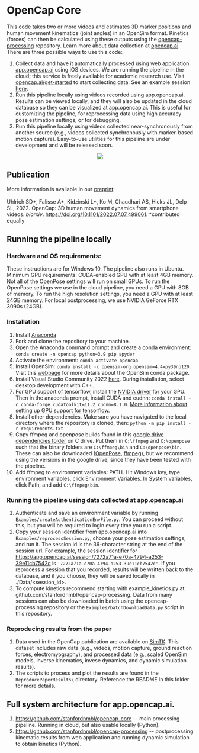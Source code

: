 # OpenCap Core
This code takes two or more videos and estimates 3D marker positions and human movement kinematics (joint angles) in an OpenSim format. Kinetics (forces) can then be calculated using these outputs using the [opencap-processing](https://github.com/stanfordnmbl/opencap-processing) repository. Learn more about data collection at [opencap.ai](https://opencap.ai). There are three possible ways to use this code:
1) Collect data and have it automatically processed using web application [app.opencap.ai](https://app.opencap.ai) using iOS devices. We are running the pipeline in the cloud; this service is freely available for academic research use. Visit [opencap.ai/get-started](https://opencap.ai/get-started) to start collecting data. See an example session [here](https://app.opencap.ai/session/7272a71a-e70a-4794-a253-39e11cb7542c).
2) Run this pipeline locally using videos recorded using app.opencap.ai. Results can be viewed locally, and they will also be updated in the cloud database so they can be visualized at app.opencap.ai. This is useful for customizing the pipeline, for reprocessing data using high accuracy pose estimation settings, or for debugging.
3) Run this pipeline locally using videos collected near-synchronously from another source (e.g., videos collected synchronously with marker-based motion capture). Easy-to-use utilities for this pipeline are under development and will be released soon.

<p align="center">
  <img src="media/cut_fastAndSlow.gif">
</p>


## Publication
More information is available in our [preprint](https://www.biorxiv.org/content/10.1101/2022.07.07.499061v1): <br> <br>
Uhlrich SD*, Falisse A*, Kidzinski L*, Ko M, Chaudhari AS, Hicks JL, Delp SL, 2022. OpenCap: 3D human movement dynamics from smartphone videos. _biorxiv_. https://doi.org/10.1101/2022.07.07.499061. *contributed equally

## Running the pipeline locally
### Hardware and OS requirements:
These instructions are for Windows 10. The pipeline also runs in Ubuntu. Minimum GPU requirements: CUDA-enabled GPU with at least 4GB memory. Not all of the OpenPose settings will run on small GPUs. To run the OpenPose settings we use in the cloud pipeline, you need a GPU with 8GB of memory. To run the high resolution settings, you need a GPU with at least 24GB memory. For local postprocessing, we use NVIDIA GeForce RTX 3090s (24GB).

### Installation
1. Install [Anaconda](https://www.anaconda.com/)
2. Fork and clone the repository to your machine.
3. Open the Anaconda command prompt and create a conda environment: `conda create -n opencap python=3.9 pip spyder`
4. Activate the environment: `conda activate opencap`
5. Install OpenSim: `conda install -c opensim-org opensim=4.4=py39np120`. Visit this [webpage](https://simtk-confluence.stanford.edu:8443/display/OpenSim/Conda+Package) for more details about the OpenSim conda package. 
6. Install Visual Studio Community 2022 [here](https://visualstudio.microsoft.com/vs/community/). During installation, select desktop development with C++. 
7. For GPU support of tensorflow, install the [NVIDIA driver](https://www.nvidia.com/download/index.aspx?lang=en-us) for your GPU. Then in the anaconda prompt, install CUDA and cudnn: `conda install -c conda-forge cudatoolkit=11.2 cudnn=8.1.0`. [More information about setting up GPU support for tensorflow](https://www.tensorflow.org/install/pip).
8. Install other dependencies. Make sure you have navigated to the local directory where the repository is cloned, then: `python -m pip install -r requirements.txt`
9. Copy ffmpeg and openpose builds found in this [google drive dependencies folder](https://drive.google.com/drive/folders/17ihUjaKsc8vwzOuzKWIMndNz_Z7Odm4N?usp=sharing) on C drive. Put them in `C:\ffmpeg` and `C:\openpose` such that the binary folders are `C:\ffmpeg\bin` and `C:\openpose\bin`. These can also be downloaded ([OpenPose](https://github.com/CMU-Perceptual-Computing-Lab/openpose/releases), [ffmpeg](https://www.gyan.dev/ffmpeg/builds/)), but we recommend using the versions in the google drive, since they have been tested with the pipeline.
10. Add ffmpeg to environment variables: PATH. Hit Windows key, type environment variables, click Environment Variables. In System variables, click Path, and add `C:\ffmpeg\bin`. 

### Running the pipeline using data collected at app.opencap.ai

1) Authenticate and save an environment variable by running `Examples/createAuthenticationEnvFile.py`. You can proceed without this, but you will be required to login every time you run a script.
2) Copy your session identifier from app.opencap.ai into `Examples/reprocessSession.py`, choose your pose estimation settings, and run it. The session id is the 36-character string at the end of the session url. For example, the session identifier for https://app.opencap.ai/session/7272a71a-e70a-4794-a253-39e11cb7542c is `'7272a71a-e70a-4794-a253-39e11cb7542c'`. If you reprocess a session that you recorded, results will be written back to the database, and if you choose, they will be saved locally in ./Data/<session_id>.
3) To compute kinetics recommend starting with example_kinetics.py at github.com/stanfordnmbl/opencap-processing. Data from many sessions can also be downloaded in batch using the opencap-processing repository or the `Examples/batchDownloadData.py` script in this repository.

### Reproducing results from the paper
1) Data used in the OpenCap publication are available on [SimTK](https://simtk.org/opencap). This dataset includes raw data (e.g., videos, motion capture, ground reaction forces, electromyography), and processed data (e.g., scaled OpenSim models, inverse kinematics, invese dynamics, and dynamic simulation results).
2) The scripts to process and plot the results are found in the `ReproducePaperResults\` directory. Reference the README in this folder for more details.


## Full system architecture for app.opencap.ai.

1. https://github.com/stanfordnmbl/opencap-core -- main processing pipeline. Running in cloud, but also usable locally (Python).
6. https://github.com/stanfordnmbl/opencap-processing -- postprocessing kinematic results from web application and running dynamic simulation to obtain kinetics (Python).
